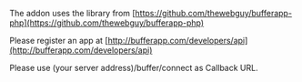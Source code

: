 The addon uses the library from [https://github.com/thewebguy/bufferapp-php](https://github.com/thewebguy/bufferapp-php)

Please register an app at [http://bufferapp.com/developers/api](http://bufferapp.com/developers/api)

Please use (your server address)/buffer/connect as Callback URL.
